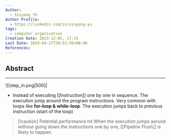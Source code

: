 ```yaml
---
Author:
  - Xinyang YU
Author Profile:
  - https://linkedin.com/in/xinyang-yu
tags:
  - computer_organisation
Creation Date: 2023-12-05, 17:15
Last Date: 2024-04-17T20:53:56+08:00
References: 
---
```

## Abstract
---
 ![[step_in.png|500]]
 
- Instead of executing [[Instruction]] one by one in sequence. The execution jump around the program instructions. Very common with loops like **for-loop & while-loop**. The execution jumps back to previous instruction (start of the loop)


>[!caution] Potential performance hit
> When the execution jumps aorund without going down the instructions one by one, [[Pipeline Flush]] is likely to happen.

